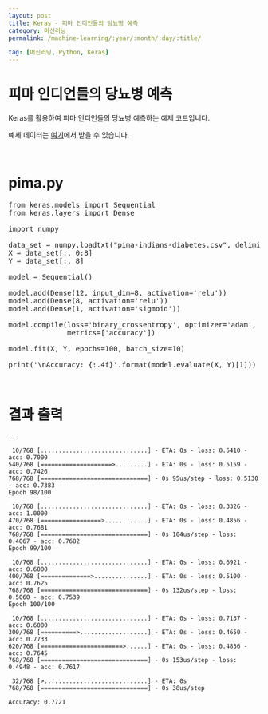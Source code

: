 ```yaml
---
layout: post
title: Keras - 피마 인디언들의 당뇨병 예측
category: 머신러닝
permalink: /machine-learning/:year/:month/:day/:title/

tag: [머신러닝, Python, Keras]
---
```

# 피마 인디언들의 당뇨병 예측

Keras를 활용하여 피마 인디언들의 당뇨병 예측하는 예제 코드입니다. 

예제 데이터는 [여기](/assets/machine-learning/pima-indians-diabetes.csv)에서 받을 수 있습니다.

<br>

# pima.py

<pre class="prettyprint">
from keras.models import Sequential
from keras.layers import Dense

import numpy

data_set = numpy.loadtxt("pima-indians-diabetes.csv", delimiter=",")
X = data_set[:, 0:8]
Y = data_set[:, 8]

model = Sequential()

model.add(Dense(12, input_dim=8, activation='relu'))
model.add(Dense(8, activation='relu'))
model.add(Dense(1, activation='sigmoid'))

model.compile(loss='binary_crossentropy', optimizer='adam',
              metrics=['accuracy'])

model.fit(X, Y, epochs=100, batch_size=10)

print('\nAccuracy: {:.4f}'.format(model.evaluate(X, Y)[1]))
</pre>

<br>

# 결과 출력

~~~
...

 10/768 [..............................] - ETA: 0s - loss: 0.5410 - acc: 0.7000
540/768 [====================>.........] - ETA: 0s - loss: 0.5159 - acc: 0.7426
768/768 [==============================] - 0s 95us/step - loss: 0.5130 - acc: 0.7383
Epoch 98/100

 10/768 [..............................] - ETA: 0s - loss: 0.3326 - acc: 1.0000
470/768 [=================>............] - ETA: 0s - loss: 0.4856 - acc: 0.7681
768/768 [==============================] - 0s 104us/step - loss: 0.4867 - acc: 0.7682
Epoch 99/100

 10/768 [..............................] - ETA: 0s - loss: 0.6921 - acc: 0.6000
400/768 [==============>...............] - ETA: 0s - loss: 0.5100 - acc: 0.7625
768/768 [==============================] - 0s 132us/step - loss: 0.5060 - acc: 0.7539
Epoch 100/100

 10/768 [..............................] - ETA: 0s - loss: 0.7137 - acc: 0.6000
300/768 [==========>...................] - ETA: 0s - loss: 0.4650 - acc: 0.7733
620/768 [=======================>......] - ETA: 0s - loss: 0.4836 - acc: 0.7645
768/768 [==============================] - 0s 153us/step - loss: 0.4948 - acc: 0.7617

 32/768 [>.............................] - ETA: 0s
768/768 [==============================] - 0s 38us/step

Accuracy: 0.7721
~~~